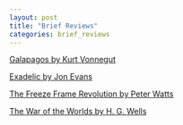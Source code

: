 ```yaml
---
layout: post
title: "Brief Reviews"
categories: brief_reviews
---
```


[Galapagos by Kurt Vonnegut](galapagos.md)

[Exadelic by Jon Evans](exadelic.md)

[The Freeze Frame Revolution by Peter Watts](the_freeze_frame_revolution.md)

[The War of the Worlds by H. G. Wells](the_war_of_the_worlds.md)
